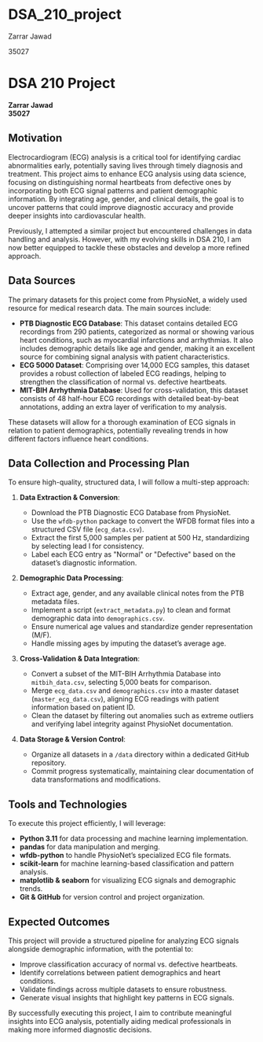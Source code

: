 # DSA_210_project
Zarrar Jawad

35027

# DSA 210 Project
**Zarrar Jawad**  
**35027**  

## Motivation
Electrocardiogram (ECG) analysis is a critical tool for identifying cardiac abnormalities early, potentially saving lives through timely diagnosis and treatment. This project aims to enhance ECG analysis using data science, focusing on distinguishing normal heartbeats from defective ones by incorporating both ECG signal patterns and patient demographic information. By integrating age, gender, and clinical details, the goal is to uncover patterns that could improve diagnostic accuracy and provide deeper insights into cardiovascular health.

Previously, I attempted a similar project but encountered challenges in data handling and analysis. However, with my evolving skills in DSA 210, I am now better equipped to tackle these obstacles and develop a more refined approach.

## Data Sources
The primary datasets for this project come from PhysioNet, a widely used resource for medical research data. The main sources include:

- **PTB Diagnostic ECG Database**: This dataset contains detailed ECG recordings from 290 patients, categorized as normal or showing various heart conditions, such as myocardial infarctions and arrhythmias. It also includes demographic details like age and gender, making it an excellent source for combining signal analysis with patient characteristics.
- **ECG 5000 Dataset**: Comprising over 14,000 ECG samples, this dataset provides a robust collection of labeled ECG readings, helping to strengthen the classification of normal vs. defective heartbeats.
- **MIT-BIH Arrhythmia Database**: Used for cross-validation, this dataset consists of 48 half-hour ECG recordings with detailed beat-by-beat annotations, adding an extra layer of verification to my analysis.

These datasets will allow for a thorough examination of ECG signals in relation to patient demographics, potentially revealing trends in how different factors influence heart conditions.

## Data Collection and Processing Plan
To ensure high-quality, structured data, I will follow a multi-step approach:

1. **Data Extraction & Conversion**:
   - Download the PTB Diagnostic ECG Database from PhysioNet.
   - Use the `wfdb-python` package to convert the WFDB format files into a structured CSV file (`ecg_data.csv`).
   - Extract the first 5,000 samples per patient at 500 Hz, standardizing by selecting lead I for consistency.
   - Label each ECG entry as "Normal" or "Defective" based on the dataset’s diagnostic information.

2. **Demographic Data Processing**:
   - Extract age, gender, and any available clinical notes from the PTB metadata files.
   - Implement a script (`extract_metadata.py`) to clean and format demographic data into `demographics.csv`.
   - Ensure numerical age values and standardize gender representation (M/F).
   - Handle missing ages by imputing the dataset’s average age.

3. **Cross-Validation & Data Integration**:
   - Convert a subset of the MIT-BIH Arrhythmia Database into `mitbih_data.csv`, selecting 5,000 beats for comparison.
   - Merge `ecg_data.csv` and `demographics.csv` into a master dataset (`master_ecg_data.csv`), aligning ECG readings with patient information based on patient ID.
   - Clean the dataset by filtering out anomalies such as extreme outliers and verifying label integrity against PhysioNet documentation.

4. **Data Storage & Version Control**:
   - Organize all datasets in a `/data` directory within a dedicated GitHub repository.
   - Commit progress systematically, maintaining clear documentation of data transformations and modifications.

## Tools and Technologies
To execute this project efficiently, I will leverage:

- **Python 3.11** for data processing and machine learning implementation.
- **pandas** for data manipulation and merging.
- **wfdb-python** to handle PhysioNet’s specialized ECG file formats.
- **scikit-learn** for machine learning-based classification and pattern analysis.
- **matplotlib & seaborn** for visualizing ECG signals and demographic trends.
- **Git & GitHub** for version control and project organization.

## Expected Outcomes
This project will provide a structured pipeline for analyzing ECG signals alongside demographic information, with the potential to:

- Improve classification accuracy of normal vs. defective heartbeats.
- Identify correlations between patient demographics and heart conditions.
- Validate findings across multiple datasets to ensure robustness.
- Generate visual insights that highlight key patterns in ECG signals.

By successfully executing this project, I aim to contribute meaningful insights into ECG analysis, potentially aiding medical professionals in making more informed diagnostic decisions.

